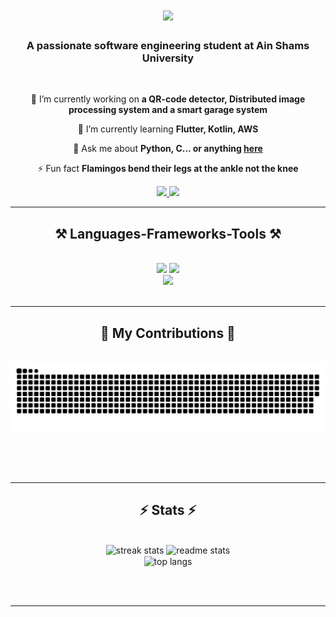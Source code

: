 <h1 align="center">
    <img src="https://readme-typing-svg.herokuapp.com?font=roboto+mono&weight=800&size=35&duration=4000&pause=1000&color=FA2770&center=true&vCenter=true&random=false&width=600&height=70&lines=Hi+There+%F0%9F%91%8B%F0%9F%8F%BC+;I'm+Norhan+%F0%9F%A7%95%F0%9F%8F%BC%F0%9F%91%A9%F0%9F%8F%BC%E2%80%8D%F0%9F%92%BB;" />
</h1>

<h3 align="center">A passionate software engineering student at Ain Shams University</h3>

<br/>

<div align="center">
 
 🔭 I’m currently working on **a QR-code detector, Distributed image processing system and a smart garage system**
 
 🌱 I’m currently learning **Flutter, Kotlin, AWS**

💬 Ask me about **Python, C... or anything [here](https://github.com/Norhan-salem/Norhan-salem/issues)**

⚡ Fun fact **Flamingos bend their legs at the ankle not the knee**

 </div>
 
<div align="center"> 
  <a href="mailto:norhansalem581@gmail.com">
    <img src="https://img.shields.io/badge/Gmail-333333?style=for-the-badge&logo=gmail&logoColor=red" />
  </a>
  <a href="https://linkedin.com/in/norhanwaleed" target="_blank">
    <img src="https://img.shields.io/badge/LinkedIn-0077B5?style=for-the-badge&logo=linkedin&logoColor=white" target="_blank" />
  </a>
</div>

 <hr/>
 
<h2 align="center">⚒️ Languages-Frameworks-Tools ⚒️</h2>
<br/>
<div align="center">
    <img src="https://skillicons.dev/icons?i=flutter,dart,py,c,cpp,java,kotlin,javascript,react,html,css" />
    <img src="https://skillicons.dev/icons?i=powershell,bash,emacs,vim,linux,ubuntu,vscode,androidstudio,arduino,mongodb" /><br>
    <img src="https://skillicons.dev/icons?i=mysql,redis,github,git,githubactions,aws,docker,opencv,ps,pytorch,tensorflow" /><br>
</div>

<br/>
<hr/>

<div align="center">
  <h2>🐍 My Contributions 🐍</h2>
  <br>
  <img alt="snake eating my contributions" src="https://raw.githubusercontent.com/Norhan-salem/Norhan-salem/output/github-contribution-grid-snake.svg" />
  
  <br/><br/><br/>
</div>

<hr/>

<h2 align="center">⚡ Stats ⚡</h2>
<br>
<div align=center>
  <img width=390 src="https://streak-stats.demolab.com/?user=Norhan-salem&count_private=true&theme=react&border_radius=10" alt="streak stats"/>
  <img width=390 src="https://github-readme-stats.vercel.app/api?username=Norhan-salem&count_private=true&show_icons=true&theme=react&rank_icon=github&border_radius=10" alt="readme stats" />
  <br/>
  <img width=325 align="center" src="https://github-readme-stats.vercel.app/api/top-langs/?username=Norhan-salem&hide=HTML&langs_count=8&layout=compact&theme=react&border_radius=10&size_weight=0.5&count_weight=0.5&exclude_repo=github-readme-stats" alt="top langs" />
</div>

<br/><br/>

<hr/>

<br/>

